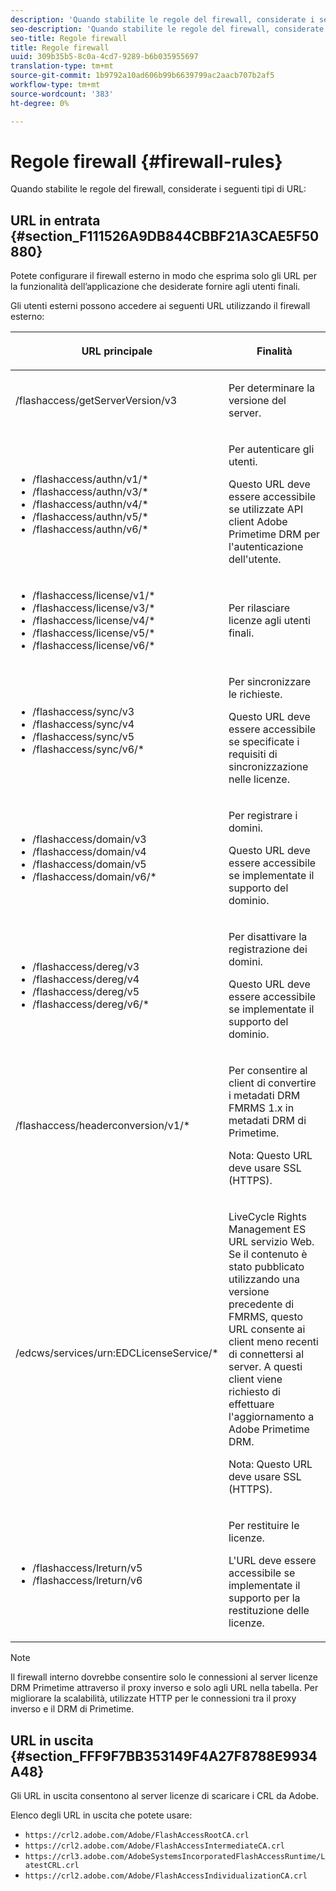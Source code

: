 ```yaml
---
description: 'Quando stabilite le regole del firewall, considerate i seguenti tipi di URL '
seo-description: 'Quando stabilite le regole del firewall, considerate i seguenti tipi di URL '
seo-title: Regole firewall
title: Regole firewall
uuid: 309b35b5-8c0a-4cd7-9289-b6b035955697
translation-type: tm+mt
source-git-commit: 1b9792a10ad606b99b6639799ac2aacb707b2af5
workflow-type: tm+mt
source-wordcount: '383'
ht-degree: 0%

---
```



# Regole firewall {#firewall-rules}

Quando stabilite le regole del firewall, considerate i seguenti tipi di URL:

## URL in entrata {#section_F111526A9DB844CBBF21A3CAE5F50880}

Potete configurare il firewall esterno in modo che esprima solo gli URL per la funzionalità dell’applicazione che desiderate fornire agli utenti finali.

Gli utenti esterni possono accedere ai seguenti URL utilizzando il firewall esterno:

<table frame="all" colsep="1" rowsep="1" class="+ topic/table adobe-d/table " id="table_bqs_whz_n4"> 
 <thead class="- topic/thead "> 
  <tr rowsep="1" class="- topic/row "> 
   <th colname="1" class="- topic/entry entry"> <p class="- topic/p ">URL principale </p> </th> 
   <th colname="2" class="- topic/entry entry"> <p class="- topic/p ">Finalità </p> </th> 
  </tr> 
 </thead>
 <tbody class="- topic/tbody "> 
  <tr rowsep="1" class="- topic/row "> 
   <td colname="1" class="- topic/entry "><span class="filepath"> /flashaccess/getServerVersion/v3</span> </td> 
   <td colname="2" class="- topic/entry "> <p class="- topic/p ">Per determinare la versione del server. </p> </td> 
  </tr> 
  <tr rowsep="1" class="- topic/row "> 
   <td colname="1" class="- topic/entry "> 
    <ul id="ul_xr4_hdn_44"> 
     <li id="li_8C68877B0FAF427490BF826FB12BE2F2"><span class="filepath"> /flashaccess/authn/v1/*</span> </li> 
     <li id="li_BF44753FF42E40BD911D04996B962188"><span class="filepath"> /flashaccess/authn/v3/*</span> </li> 
     <li id="li_9B633CDDB3844644BD8E3BFE80FD1672"><span class="filepath"> /flashaccess/authn/v4/*</span> </li> 
     <li id="li_01B2E17BF4DB456383FD6E18E9DE28F5"><span class="filepath"> /flashaccess/authn/v5/*</span> </li> 
     <li id="li_096D349CCD7945B387CB80C3E99063C7"><span class="filepath"> /flashaccess/authn/v6/*</span> </li> 
    </ul> </td> 
   <td colname="2" class="- topic/entry "> <p class="- topic/p ">Per autenticare gli utenti. </p> <p>Questo URL deve essere accessibile se utilizzate  API client Adobe Primetime DRM per l'autenticazione dell'utente. </p> </td> 
  </tr> 
  <tr rowsep="1" class="- topic/row "> 
   <td colname="1" class="- topic/entry "> 
    <ul id="ul_yxs_rdn_44"> 
     <li id="li_4BEB80F46E8D4D0F90F9998AB7FAAEB7"><span class="filepath"> /flashaccess/license/v1/*</span> </li> 
     <li id="li_20DDE5B03284436F9DEF794867AFBC53"><span class="filepath"> /flashaccess/license/v3/*</span> </li> 
     <li id="li_6555F8689FF945338579C58DADC2E36D"><span class="filepath"> /flashaccess/license/v4/*</span> </li> 
     <li id="li_5112283BDCF1457099056733B633FAF1"><span class="filepath"> /flashaccess/license/v5/*</span> </li> 
     <li id="li_F73A570E2C1A45E1BBF21C1468B90D3A"><span class="filepath"> /flashaccess/license/v6/*</span> </li> 
    </ul> </td> 
   <td colname="2" class="- topic/entry "> <p class="- topic/p ">Per rilasciare licenze agli utenti finali. </p> </td> 
  </tr> 
  <tr rowsep="1" class="- topic/row "> 
   <td colname="1" class="- topic/entry "> 
    <ul id="ul_ibl_5dn_44"> 
     <li id="li_3B984F500F6848EDBBA5ADC570417E34"><span class="filepath"> /flashaccess/sync/v3</span> </li> 
     <li id="li_3204CF10D68C4FDB97E369BD63FA3C2B"><span class="filepath"> /flashaccess/sync/v4</span> </li> 
     <li id="li_2222D27F73D0421396A4F0E18140B3F9"><span class="filepath"> /flashaccess/sync/v5</span> </li> 
     <li id="li_18020B7CE36B4C209F65FF01A00B6737"><span class="filepath"> /flashaccess/sync/v6/*</span> </li> 
    </ul> </td> 
   <td colname="2" class="- topic/entry "> <p class="- topic/p ">Per sincronizzare le richieste. </p> <p>Questo URL deve essere accessibile se specificate i requisiti di sincronizzazione nelle licenze. </p> </td> 
  </tr> 
  <tr rowsep="1" class="- topic/row "> 
   <td colname="1" class="- topic/entry "> 
    <ul id="ul_plq_ydn_44"> 
     <li id="li_61F51463E2BF4ABCA4F209754D8A8052"><span class="filepath"> /flashaccess/domain/v3</span> </li> 
     <li id="li_898E849D7EA24045978D35C336AEEAFE"><span class="filepath"> /flashaccess/domain/v4</span> </li> 
     <li id="li_CF7590FDAF694EDF9685434BE8EE10CA"><span class="filepath"> /flashaccess/domain/v5</span> </li> 
     <li id="li_CA73424FDFAA4BD8BBE2C1AD165D2C31"><span class="filepath"> /flashaccess/domain/v6/*</span> </li> 
    </ul> </td> 
   <td colname="2" class="- topic/entry "> <p class="- topic/p ">Per registrare i domini. </p> <p>Questo URL deve essere accessibile se implementate il supporto del dominio. </p> </td> 
  </tr> 
  <tr rowsep="1" class="- topic/row "> 
   <td colname="1" class="- topic/entry "> 
    <ul id="ul_btm_c2n_44"> 
     <li id="li_8A0DC38312CB4D3DBD313B3DE089D39E"><span class="filepath"> /flashaccess/dereg/v3</span> </li> 
     <li id="li_5BA24F70381F465F832FF28925B622C1"><span class="filepath"> /flashaccess/dereg/v4</span> </li> 
     <li id="li_C761F14F3C97479CBA5C255739E01A28"><span class="filepath"> /flashaccess/dereg/v5</span> </li> 
     <li id="li_23A8AABE7499488EB61B7ED27CC65098"><span class="filepath"> /flashaccess/dereg/v6/*</span> </li> 
    </ul> </td> 
   <td colname="2" class="- topic/entry "> <p class="- topic/p ">Per disattivare la registrazione dei domini. </p> <p>Questo URL deve essere accessibile se implementate il supporto del dominio. </p> </td> 
  </tr> 
  <tr rowsep="1" class="- topic/row "> 
   <td colname="1" class="- topic/entry "><span class="filepath"> /flashaccess/headerconversion/v1/*</span> </td> 
   <td colname="2" class="- topic/entry "> <p class="- topic/p ">Per consentire al client di convertire i metadati DRM FMRMS 1.x in metadati DRM di Primetime. </p> <p>Nota:  Questo URL deve usare SSL (HTTPS). </p> </td> 
  </tr> 
  <tr rowsep="0" class="- topic/row "> 
   <td colname="1" class="- topic/entry "><span class="filepath"> /edcws/services/urn:EDCLicenseService/*</span> </td> 
   <td colname="2" class="- topic/entry "> <p class="- topic/p ">LiveCycle Rights Management ES URL servizio Web. Se il contenuto è stato pubblicato utilizzando una versione precedente di FMRMS, questo URL consente ai client meno recenti di connettersi al server. A questi client viene richiesto di effettuare l'aggiornamento a  Adobe Primetime DRM. </p> <p class="- topic/p ">Nota: Questo URL deve usare SSL (HTTPS). </p> </td> 
  </tr> 
  <tr> 
   <td colname="1" class="- topic/entry "> 
    <ul id="ul_382B69AB07204DD596BB375132224D96"> 
     <li id="li_24B4D42BECF8405281C73B782F8E7310"><span class="filepath"> /flashaccess/lreturn/v5</span> </li> 
     <li id="li_6B79563205D1421F89131E650D71E83B"><span class="filepath"> /flashaccess/lreturn/v6</span> </li> 
    </ul> </td> 
   <td colname="2" class="- topic/entry "> <p>Per restituire le licenze. </p> <p> L'URL deve essere accessibile se implementate il supporto per la restituzione delle licenze. </p> </td> 
  </tr> 
 </tbody> 
</table>

>[!NOTE]
>
>Il firewall interno dovrebbe consentire solo le connessioni al server licenze DRM Primetime attraverso il proxy inverso e solo agli URL nella tabella. Per migliorare la scalabilità, utilizzate HTTP per le connessioni tra il proxy inverso e il DRM di Primetime.

## URL in uscita {#section_FFF9F7BB353149F4A27F8788E9934A48}

Gli URL in uscita consentono al server licenze di scaricare i CRL da  Adobe.

Elenco degli URL in uscita che potete usare:

* `https://crl2.adobe.com/Adobe/FlashAccessRootCA.crl`
* `https://crl2.adobe.com/Adobe/FlashAccessIntermediateCA.crl`
* `https://crl3.adobe.com/AdobeSystemsIncorporatedFlashAccessRuntime/LatestCRL.crl`
* `https://crl2.adobe.com/Adobe/FlashAccessIndividualizationCA.crl`

